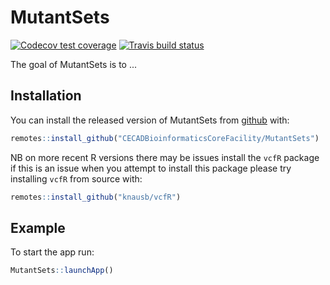 
# MutantSets

<!-- badges: start -->
[![Codecov test coverage](https://codecov.io/gh/CECADBioinformaticsCoreFacility/MutantSets/branch/master/graph/badge.svg)](https://codecov.io/gh/CECADBioinformaticsCoreFacility/MutantSets?branch=master)
[![Travis build status](https://travis-ci.com/CECADBioinformaticsCoreFacility/MutantSets.svg?branch=master)](https://travis-ci.com/CECADBioinformaticsCoreFacility/MutantSets)
<!-- badges: end -->

The goal of MutantSets is to ...

## Installation

You can install the released version of MutantSets from [github](https://github.com/CECADBioinformaticsCoreFacility/MutantSets) with:

``` r
remotes::install_github("CECADBioinformaticsCoreFacility/MutantSets")
```

NB on more recent R versions there may be issues install the `vcfR` package if this is an issue when you attempt to install this package please try installing `vcfR` from source with:

```r
remotes::install_github("knausb/vcfR")
```

## Example

To start the app run:

``` r
MutantSets::launchApp()
```

